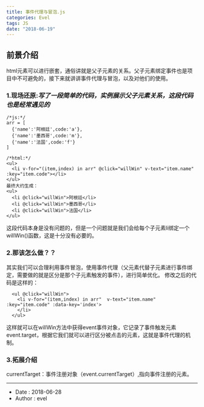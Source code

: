 ```yaml
---
title: 事件代理与冒泡.js
categories: Evel
tags: JS
date: "2018-06-19"
---
```


## 前景介绍

html元素可以进行嵌套，通俗讲就是父子元素的关系。父子元素绑定事件也是项目中不可避免的，接下来就讲讲事件代理与冒泡，以及对他们的使用。
<!--more-->
### 1.现场还原:*写了一段简单的代码，实例展示父子元素关系，这段代码也是经常遇见的*

```
/*js:*/
arr = [
  {'name':'阿根廷',code:'a'},
  {'name':'墨西哥',code:'m'},
  {'name':'法国',code:'f'}
]

/*html:*/
<ul>
  <li v-for="(item,index) in arr" @click="willWin" v-text="item.name" :key="item.code"></li>
</ul>
最终大约生成：
<ul>
  <li @click="willWin">阿根廷</li>
  <li @click="willWin">墨西哥</li>
  <li @click="willWin">法国</li>
</ul>
```
这段代码本身是没有问题的，但是一个问题就是我们会给每个子元素li绑定一个willWin()函数，这是十分没有必要的。

### 2.那该怎么做？？
其实我们可以合理利用事件冒泡，使用事件代理（父元素代替子元素进行事件绑定，需要做的就是区分是那个子元素触发的事件），进行简单优化。
修改之后的代码是这样的：
```
  <ul @click="willWin">
    <li v-for="(item,index) in arr"  v-text="item.name" :key="item.code" :data-key='index'> 
    </li>
  </ul>
```
这样就可以在willWin方法中获得event事件对象，它记录了事件触发元素event.target，根据它我们就可以进行区分被点击的元素，这就是事件代理的机制。

### 3.拓展介绍 

currentTarget：事件注册对象（event.currentTarget）,指向事件注册的元素。


---
- Date :   2018-06-28
- Author : evel

